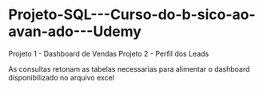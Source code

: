# Projeto-SQL---Curso-do-b-sico-ao-avan-ado---Udemy
Projeto 1 - Dashboard de Vendas
Projeto 2 - Perfil dos Leads

As consultas retonam as tabelas necessarias para alimentar o dashboard disponibilizado no arquivo excel
